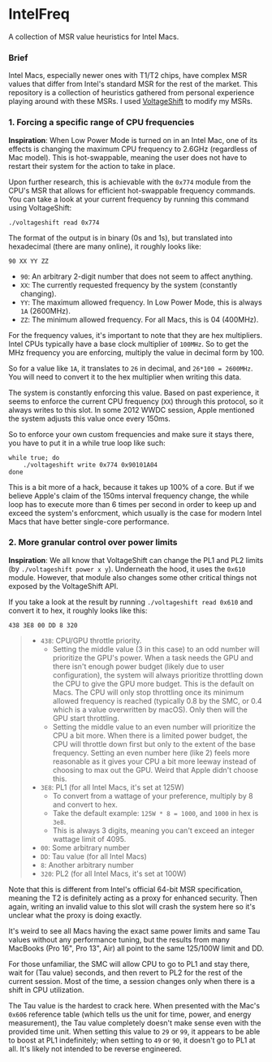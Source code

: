 # IntelFreq
A collection of MSR value heuristics for Intel Macs. 

### Brief
Intel Macs, especially newer ones with T1/T2 chips, have complex MSR values that differ from Intel's standard MSR for the rest of the market. This repository is a collection of heuristics gathered from personal experience playing around with these MSRs. I used [VoltageShift](https://github.com/sicreative/voltageshift) to modify my MSRs. 

### 1. Forcing a specific range of CPU frequencies
**Inspiration**: When Low Power Mode is turned on in an Intel Mac, one of its effects is changing the maximum CPU frequency to 2.6GHz (regardless of Mac model). This is hot-swappable, meaning the user does not have to restart their system for the action to take in place. 

Upon further research, this is achievable with the `0x774` module from the CPU's MSR that allows for efficient hot-swappable frequency commands. You can take a look at your current frequency by running this command using VoltageShift: 

```
./voltageshift read 0x774
```

The format of the output is in binary (0s and 1s), but translated into hexadecimal (there are many online), it roughly looks like: 

```
90 XX YY ZZ
```
- `90`: An arbitrary 2-digit number that does not seem to affect anything. 
- `XX`: The currently requested frequency by the system (constantly changing).
- `YY`: The maximum allowed frequency. In Low Power Mode, this is always `1A` (2600MHz). 
- `ZZ`: The minimum allowed frequency. For all Macs, this is 04 (400MHz). 

For the frequency values, it's important to note that they are hex multipliers. Intel CPUs typically have a base clock multiplier of `100MHz`. So to get the MHz frequency you are enforcing, multiply the value in decimal form by 100. 

So for a value like `1A`, it translates to `26` in decimal, and `26*100 = 2600MHz`. You will need to convert it to the hex multiplier when writing this data. 

The system is constantly enforcing this value. Based on past experience, it seems to enforce the current CPU frequency (`XX`) through this protocol, so it always writes to this slot. In some 2012 WWDC session, Apple mentioned the system adjusts this value once every 150ms. 

So to enforce your own custom frequencies and make sure it stays there, you have to put it in a while true loop like such: 

```
while true; do
    ./voltageshift write 0x774 0x90101A04
done
```

This is a bit more of a hack, because it takes up 100% of a core. But if we believe Apple's claim of the 150ms interval frequency change, the while loop has to execute more than 6 times per second in order to keep up and exceed the system's enforcment, which usually is the case for modern Intel Macs that have better single-core performance. 

### 2. More granular control over power limits
**Inspiration**: We all know that VoltageShift can change the PL1 and PL2 limits (by `./voltageshift power x y`). Underneath the hood, it uses the `0x610` module. However, that module also changes some other critical things not exposed by the VoltageShift API. 

If you take a look at the result by running `./voltageshift read 0x610` and convert it to hex, it roughly looks like this: 

```
438 3E8 00 DD 8 320
```

> - `438`: CPU/GPU throttle priority.
>     - Setting the middle value (3 in this case) to an odd number will prioritize the GPU's power. When a task needs the GPU and there isn't enough power budget (likely due to user configuration), the system will always prioritize throttling down the CPU to give the GPU more budget. This is the default on Macs. The CPU will only stop throttling once its minimum allowed frequency is reached (typically 0.8 by the SMC, or 0.4 which is a value overwritten by macOS). Only then will the GPU start throttling.
>     - Setting the middle value to an even number will prioritize the CPU a bit more. When there is a limited power budget, the CPU will throttle down first but only to the extent of the base frequency. Setting an even number here (like 2) feels more reasonable as it gives your CPU a bit more leeway instead of choosing to max out the GPU. Weird that Apple didn't choose this. 
> - `3E8`: PL1 (for all Intel Macs, it's set at 125W)
>     - To convert from a wattage of your preference, multiply by 8 and convert to hex.
>     - Take the default example: `125W * 8 = 1000`, and `1000` in hex is `3e8`. 
>     - This is always 3 digits, meaning you can't exceed an integer wattage limit of 4095. 
> - `00`: Some arbitrary number
> - `DD`: Tau value (for all Intel Macs)
> - `8`: Another arbitrary number
> - `320`: PL2 (for all Intel Macs, it's set at 100W)

Note that this is different from Intel's official 64-bit MSR specification, meaning the T2 is definitely acting as a proxy for enhanced security. Then again, writing an invalid value to this slot will crash the system here so it's unclear what the proxy is doing exactly. 

It's weird to see all Macs having the exact same power limits and same Tau values without any performance tuning, but the results from many MacBooks (Pro 16", Pro 13", Air) all point to the same 125/100W limit and DD. 

For those unfamiliar, the SMC will allow CPU to go to PL1 and stay there, wait for (Tau value) seconds, and then revert to PL2 for the rest of the current session. Most of the time, a session changes only when there is a shift in CPU utilization. 

The Tau value is the hardest to crack here. When presented with the Mac's `0x606` reference table (which tells us the unit for time, power, and energy measurement), the Tau value completely doesn't make sense even with the provided time unit. When setting this value to `29` or `99`, it appears to be able to boost at PL1 indefinitely; when setting to `49` or `90`, it doesn't go to PL1 at all. It's likely not intended to be reverse engineered. 


